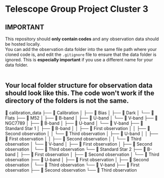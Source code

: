 # Telescope Group Project Cluster 3

## IMPORTANT

This repository should **only contain codes** and any observation data should be hosted locally. <br>
You can add the observation data folder into the same file path where your cloned code is, and edit the `.gitignore` file to ensure that the data folder is ignored. This is **especially important** if you use a different name for your data folder.<br><br>

## Your local folder structure for observation data should look like this. The code won't work if the directory of the folders is not the same.

📁 calibration_data
├── 📁 Calibration
│   ├── 📁 Bias
│   ├── 📁 Dark
│   └── 📁 Flats
├── 📁 M52
│   ├── 📁 B-band
│   ├── 📁 U-band
│   └── 📁 V-band
├── 📁 NGC7789
│   ├── 📁 B-band
│   ├── 📁 U-band
│   └── 📁 V-band
├── 📁 Standard Star 1
│   ├── 📁 B-band
│   │   ├── 📁 First observation
│   │   ├── 📁 Second observation
│   │   └── 📁 Third observation
│   ├── 📁 U-band
│   │   ├── 📁 First observation
│   │   ├── 📁 Second observation
│   │   └── 📁 Third observation
│   └── 📁 V-band
│       ├── 📁 First observation
│       ├── 📁 Second observation
│       └── 📁 Third observation
└── 📁 Standard Star 2
    ├── 📁 B-band
    │   ├── 📁 First observation
    │   ├── 📁 Second observation
    │   └── 📁 Third observation
    ├── 📁 U-band
    │   ├── 📁 First observation
    │   ├── 📁 Second observation
    │   └── 📁 Third observation
    └── 📁 V-band
        ├── 📁 First observation
        ├── 📁 Second observation
        └── 📁 Third observation
